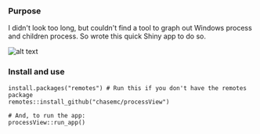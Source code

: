 ### Purpose

I didn't look too long, but couldn't find a tool to graph out Windows process and children process. So wrote this quick Shiny app to do so. 

![alt text](inst/www/screenshot.gif)



### Install and use

```
install.packages("remotes") # Run this if you don't have the remotes package
remotes::install_github("chasemc/processView")

# And, to run the app:
processView::run_app()

```
